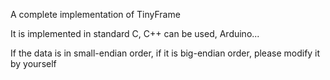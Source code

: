 A complete implementation of TinyFrame

It is implemented in standard C, C++ can be used, Arduino...

If the data is in small-endian order, if it is big-endian order, please modify it by yourself